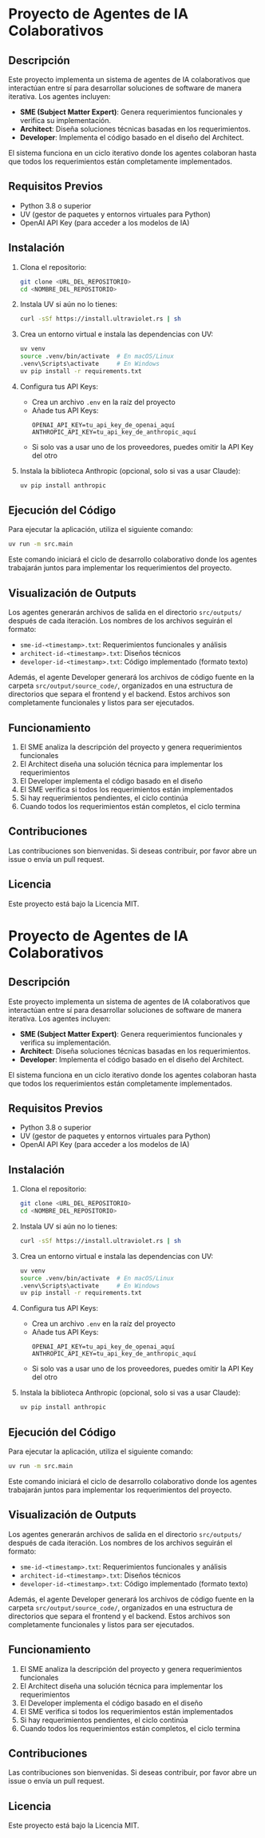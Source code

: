 # Proyecto de Agentes de IA Colaborativos

## Descripción
Este proyecto implementa un sistema de agentes de IA colaborativos que interactúan entre sí para desarrollar soluciones de software de manera iterativa. Los agentes incluyen:

- **SME (Subject Matter Expert)**: Genera requerimientos funcionales y verifica su implementación.
- **Architect**: Diseña soluciones técnicas basadas en los requerimientos.
- **Developer**: Implementa el código basado en el diseño del Architect.

El sistema funciona en un ciclo iterativo donde los agentes colaboran hasta que todos los requerimientos están completamente implementados.

## Requisitos Previos
- Python 3.8 o superior
- UV (gestor de paquetes y entornos virtuales para Python)
- OpenAI API Key (para acceder a los modelos de IA)

## Instalación

1. Clona el repositorio:
   ```bash
   git clone <URL_DEL_REPOSITORIO>
   cd <NOMBRE_DEL_REPOSITORIO>
   ```

2. Instala UV si aún no lo tienes:
   ```bash
   curl -sSf https://install.ultraviolet.rs | sh
   ```

3. Crea un entorno virtual e instala las dependencias con UV:
   ```bash
   uv venv
   source .venv/bin/activate  # En macOS/Linux
   .venv\Scripts\activate     # En Windows
   uv pip install -r requirements.txt
   ```

4. Configura tus API Keys:
   - Crea un archivo `.env` en la raíz del proyecto
   - Añade tus API Keys:
     ```
     OPENAI_API_KEY=tu_api_key_de_openai_aquí
     ANTHROPIC_API_KEY=tu_api_key_de_anthropic_aquí
     ```
   - Si solo vas a usar uno de los proveedores, puedes omitir la API Key del otro

5. Instala la biblioteca Anthropic (opcional, solo si vas a usar Claude):
   ```bash
   uv pip install anthropic
   ```

## Ejecución del Código
Para ejecutar la aplicación, utiliza el siguiente comando:
```bash
uv run -m src.main
```

Este comando iniciará el ciclo de desarrollo colaborativo donde los agentes trabajarán juntos para implementar los requerimientos del proyecto.

## Visualización de Outputs
Los agentes generarán archivos de salida en el directorio `src/outputs/` después de cada iteración. Los nombres de los archivos seguirán el formato:

- `sme-id-<timestamp>.txt`: Requerimientos funcionales y análisis
- `architect-id-<timestamp>.txt`: Diseños técnicos
- `developer-id-<timestamp>.txt`: Código implementado (formato texto)

Además, el agente Developer generará los archivos de código fuente en la carpeta `src/output/source_code/`, organizados en una estructura de directorios que separa el frontend y el backend. Estos archivos son completamente funcionales y listos para ser ejecutados.

## Funcionamiento
1. El SME analiza la descripción del proyecto y genera requerimientos funcionales
2. El Architect diseña una solución técnica para implementar los requerimientos
3. El Developer implementa el código basado en el diseño
4. El SME verifica si todos los requerimientos están implementados
5. Si hay requerimientos pendientes, el ciclo continúa
6. Cuando todos los requerimientos están completos, el ciclo termina

## Contribuciones
Las contribuciones son bienvenidas. Si deseas contribuir, por favor abre un issue o envía un pull request.

## Licencia
Este proyecto está bajo la Licencia MIT.
# Proyecto de Agentes de IA Colaborativos

## Descripción
Este proyecto implementa un sistema de agentes de IA colaborativos que interactúan entre sí para desarrollar soluciones de software de manera iterativa. Los agentes incluyen:

- **SME (Subject Matter Expert)**: Genera requerimientos funcionales y verifica su implementación.
- **Architect**: Diseña soluciones técnicas basadas en los requerimientos.
- **Developer**: Implementa el código basado en el diseño del Architect.

El sistema funciona en un ciclo iterativo donde los agentes colaboran hasta que todos los requerimientos están completamente implementados.

## Requisitos Previos
- Python 3.8 o superior
- UV (gestor de paquetes y entornos virtuales para Python)
- OpenAI API Key (para acceder a los modelos de IA)

## Instalación

1. Clona el repositorio:
   ```bash
   git clone <URL_DEL_REPOSITORIO>
   cd <NOMBRE_DEL_REPOSITORIO>
   ```

2. Instala UV si aún no lo tienes:
   ```bash
   curl -sSf https://install.ultraviolet.rs | sh
   ```

3. Crea un entorno virtual e instala las dependencias con UV:
   ```bash
   uv venv
   source .venv/bin/activate  # En macOS/Linux
   .venv\Scripts\activate     # En Windows
   uv pip install -r requirements.txt
   ```

4. Configura tus API Keys:
   - Crea un archivo `.env` en la raíz del proyecto
   - Añade tus API Keys:
     ```
     OPENAI_API_KEY=tu_api_key_de_openai_aquí
     ANTHROPIC_API_KEY=tu_api_key_de_anthropic_aquí
     ```
   - Si solo vas a usar uno de los proveedores, puedes omitir la API Key del otro

5. Instala la biblioteca Anthropic (opcional, solo si vas a usar Claude):
   ```bash
   uv pip install anthropic
   ```

## Ejecución del Código
Para ejecutar la aplicación, utiliza el siguiente comando:
```bash
uv run -m src.main
```

Este comando iniciará el ciclo de desarrollo colaborativo donde los agentes trabajarán juntos para implementar los requerimientos del proyecto.

## Visualización de Outputs
Los agentes generarán archivos de salida en el directorio `src/outputs/` después de cada iteración. Los nombres de los archivos seguirán el formato:

- `sme-id-<timestamp>.txt`: Requerimientos funcionales y análisis
- `architect-id-<timestamp>.txt`: Diseños técnicos
- `developer-id-<timestamp>.txt`: Código implementado (formato texto)

Además, el agente Developer generará los archivos de código fuente en la carpeta `src/output/source_code/`, organizados en una estructura de directorios que separa el frontend y el backend. Estos archivos son completamente funcionales y listos para ser ejecutados.

## Funcionamiento
1. El SME analiza la descripción del proyecto y genera requerimientos funcionales
2. El Architect diseña una solución técnica para implementar los requerimientos
3. El Developer implementa el código basado en el diseño
4. El SME verifica si todos los requerimientos están implementados
5. Si hay requerimientos pendientes, el ciclo continúa
6. Cuando todos los requerimientos están completos, el ciclo termina

## Contribuciones
Las contribuciones son bienvenidas. Si deseas contribuir, por favor abre un issue o envía un pull request.

## Licencia
Este proyecto está bajo la Licencia MIT.
